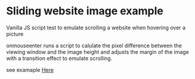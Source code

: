 # Sliding website image example

Vanilla JS script test to emulate scrolling a website when hovering over a picture

onmouseenter runs a script to calulate the pixel difference between the viewing window and the image height and adjusts the margin of the image with a transition effect to emulate scrolling.

see examaple [Here](https://elegant-ardinghelli-98236a.netlify.app/)
